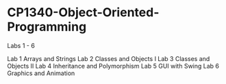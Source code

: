 # CP1340-Object-Oriented-Programming
Labs 1 - 6

Lab 1 Arrays and Strings
Lab 2 Classes and Objects I
Lab 3 Classes and Objects II
Lab 4 Inheritance and Polymorphism
Lab 5 GUI with Swing
Lab 6 Graphics and Animation
